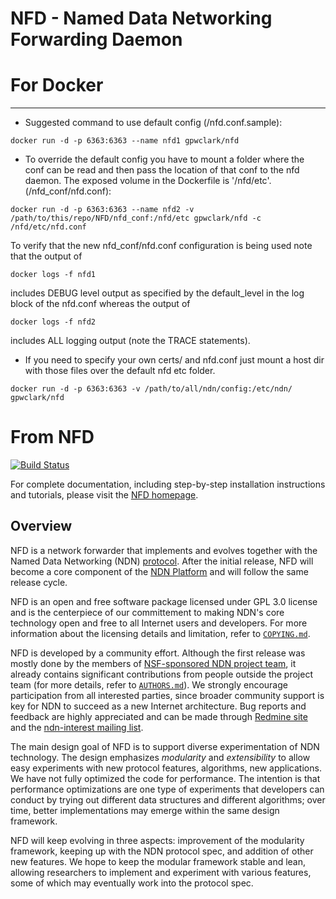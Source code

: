 NFD - Named Data Networking Forwarding Daemon
=============================================

# For Docker
---
- Suggested command to use default config (/nfd.conf.sample):
```
docker run -d -p 6363:6363 --name nfd1 gpwclark/nfd
```

- To override the default config you have to mount a folder where the conf can
be read and then pass the location of that conf to the nfd daemon. The exposed
volume in the Dockerfile is '/nfd/etc'.
(/nfd_conf/nfd.conf):
```
docker run -d -p 6363:6363 --name nfd2 -v /path/to/this/repo/NFD/nfd_conf:/nfd/etc gpwclark/nfd -c /nfd/etc/nfd.conf
```

To verify that the new nfd_conf/nfd.conf configuration is being used note that
the output of 
```
docker logs -f nfd1
``` 
includes DEBUG level output as specified by the default_level in the log block
of the nfd.conf whereas the output of 
```
docker logs -f nfd2
```
includes ALL logging output (note the TRACE statements).


- If you need to specify your own certs/ and nfd.conf just mount a host dir
with those files over the default nfd etc folder. 
```
docker run -d -p 6363:6363 -v /path/to/all/ndn/config:/etc/ndn/ gpwclark/nfd
```

# From NFD 

[![Build Status](https://travis-ci.org/named-data/NFD.svg?branch=master)](https://travis-ci.org/named-data/NFD)

For complete documentation, including step-by-step installation instructions and
tutorials, please visit the [NFD homepage](https://named-data.net/doc/NFD/).

## Overview

NFD is a network forwarder that implements and evolves together with the Named Data
Networking (NDN) [protocol](https://named-data.net/doc/ndn-tlv/).  After the initial
release, NFD will become a core component of the
[NDN Platform](https://named-data.net/codebase/platform/) and will follow the same release
cycle.

NFD is an open and free software package licensed under GPL 3.0 license and is the
centerpiece of our committement to making NDN's core technology open and free to all
Internet users and developers.  For more information about the licensing details and
limitation, refer to
[`COPYING.md`](https://github.com/named-data/NFD/blob/master/COPYING.md).

NFD is developed by a community effort.  Although the first release was mostly done by the
members of [NSF-sponsored NDN project team](https://named-data.net/project/participants/),
it already contains significant contributions from people outside the project team (for
more details, refer to
[`AUTHORS.md`](https://github.com/named-data/NFD/blob/master/AUTHORS.md)).  We strongly
encourage participation from all interested parties, since broader community support is
key for NDN to succeed as a new Internet architecture.  Bug reports and feedback are
highly appreciated and can be made through
[Redmine site](https://redmine.named-data.net/projects/nfd) and the
[ndn-interest mailing list](http://www.lists.cs.ucla.edu/mailman/listinfo/ndn-interest).

The main design goal of NFD is to support diverse experimentation of NDN technology.  The
design emphasizes *modularity* and *extensibility* to allow easy experiments with new
protocol features, algorithms, new applications.  We have not fully optimized the code for
performance.  The intention is that performance optimizations are one type of experiments
that developers can conduct by trying out different data structures and different
algorithms; over time, better implementations may emerge within the same design framework.

NFD will keep evolving in three aspects: improvement of the modularity framework, keeping
up with the NDN protocol spec, and addition of other new features. We hope to keep the
modular framework stable and lean, allowing researchers to implement and experiment with
various features, some of which may eventually work into the protocol spec.
